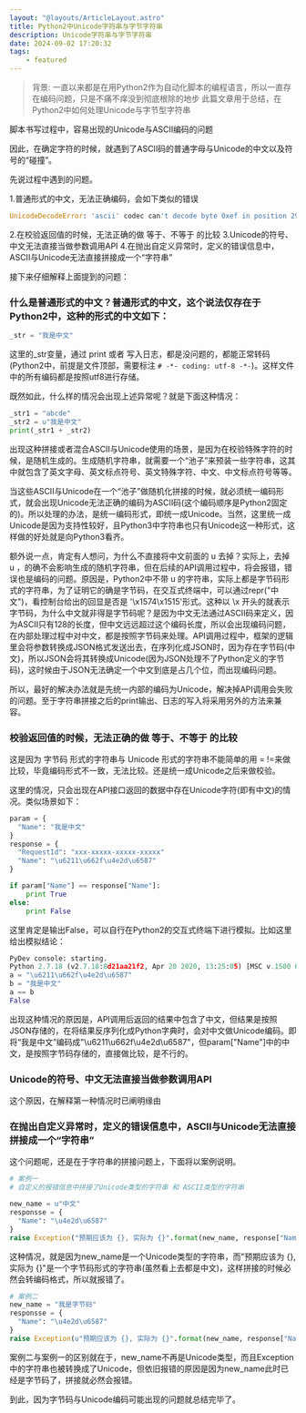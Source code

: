 ```yaml
---
layout: "@layouts/ArticleLayout.astro"
title: Python2中Unicode字符串与字节字符串
description: Unicode字符串与字节字符串
date: 2024-09-02 17:20:32
tags: 
    - featured
---
```


> 背景: 一直以来都是在用Python2作为自动化脚本的编程语言，所以一直存在编码问题，只是不痛不痒没到彻底根除的地步
> 此篇文章用于总结，在Python2中如何处理Unicode与字节型字符串

脚本书写过程中，容易出现的Unicode与ASCII编码的问题

因此，在确定字符的时候，就遇到了ASCII码的普通字母与Unicode的中文以及符号的“碰撞”。

先说过程中遇到的问题。

1.普通形式的中文，无法正确编码，会如下类似的错误
```python
UnicodeDecodeError: 'ascii' codec can't decode byte 0xef in position 297: ordinal not in range(128)
```
2.在校验返回值的时候，无法正确的做 等于、不等于 的比较
3.Unicode的符号、中文无法直接当做参数调用API
4.在抛出自定义异常时，定义的错误信息中，ASCII与Unicode无法直接拼接成一个“字符串”

接下来仔细解释上面提到的问题：

### 什么是普通形式的中文？普通形式的中文，这个说法仅存在于Python2中，这种的形式的中文如下：
```python
_str = "我是中文"
```
这里的_str变量，通过 print 或者 写入日志，都是没问题的，都能正常转码(Python2中，前提是文件顶部，需要标注 `# -*- coding: utf-8 -*-`)。这样文件中的所有编码都是按照utf8进行存储。

既然如此，什么样的情况会出现上述异常呢？就是下面这种情况：
```python
_str1 = "abcde"
_str2 = u"我是中文"
print(_str1 + _str2)
```
出现这种拼接或者混合ASCII与Unicode使用的场景，是因为在校验特殊字符的时候，是随机生成的。生成随机字符串，就需要一个“池子”来预装一些字符串，这其中就包含了英文字母、英文标点符号、英文特殊字符、中文、中文标点符号等等。

当这些ASCII与Unicode在一个“池子”做随机化拼接的时候，就必须统一编码形式，就会出现Unicode无法正确的编码为ASCII码(这个编码顺序是Python2固定的)。所以处理的办法，是统一编码形式，即统一成Unicode。当然，这里统一成Unicode是因为支持性较好，且Python3中字符串也只有Unicode这一种形式，这样做的好处就是向Python3看齐。

额外说一点，肯定有人想问，为什么不直接将中文前面的 u 去掉？实际上，去掉 u ，的确不会影响生成的随机字符串，但在后续的API调用过程中，将会报错，错误也是编码的问题。原因是，Python2中不带 u 的字符串，实际上都是字节码形式的字符串，为了证明它的确是字节码，在交互式终端中，可以通过repr("中文")，看控制台给出的回显是否是 '\x1574\x1515'形式。这种以 \x 开头的就表示字节码，为什么中文就非得是字节码呢？是因为中文无法通过ASCII码来定义，因为ASCII只有128的长度，但中文远远超过这个编码长度，所以会出现编码问题，在内部处理过程中对中文，都是按照字节码来处理。API调用过程中，框架的逻辑里会将参数转换成JSON格式发送出去，在序列化成JSON时，因为存在字节码(中文)，所以JSON会将其转换成Unicode(因为JSON处理不了Python定义的字节码)，这时候由于JSON无法确定一个中文到底是占几个位，而出现编码问题。

所以，最好的解决办法就是先统一内部的编码为Unicode，解决掉API调用会失败的问题。至于字符串拼接之后的print输出、日志的写入将采用另外的方法来兼容。

### 校验返回值的时候，无法正确的做 等于、不等于 的比较
这是因为 字节码 形式的字符串与 Unicode 形式的字符串不能简单的用 = !=来做比较，毕竟编码形式不一致，无法比较。还是统一成Unicode之后来做校验。

这里的情况，只会出现在API接口返回的数据中存在Unicode字符(即有中文)的情况。类似场景如下：
```python
param = {
  "Name": "我是中文"
}
response = {
  "RequestId": "xxx-xxxxx-xxxxx-xxxxx"
  "Name": "\u6211\u662f\u4e2d\u6587"
}

if param["Name"] == response["Name"]:
    print True
else:
    print False
```
这里肯定是输出False，可以自行在Python2的交互式终端下进行模拟。比如这里给出模拟结论：
```python
PyDev console: starting.
Python 2.7.18 (v2.7.18:8d21aa21f2, Apr 20 2020, 13:25:05) [MSC v.1500 64 bit (AMD64)] on win32
a = "\u6211\u662f\u4e2d\u6587"
b = "我是中文"
a == b
False
```
出现这种情况的原因是，API调用后返回的结果中包含了中文，但结果是按照JSON存储的，在将结果反序列化成Python字典时，会对中文做Unicode编码。即将“我是中文”编码成"\u6211\u662f\u4e2d\u6587"，但param["Name"]中的中文，是按照字节码存储的，直接做比较，是不行的。

### Unicode的符号、中文无法直接当做参数调用API
这个原因，在解释第一种情况时已阐明缘由

### 在抛出自定义异常时，定义的错误信息中，ASCII与Unicode无法直接拼接成一个“字符串”
这个问题呢，还是在于字符串的拼接问题上，下面将以案例说明。
```python
# 案例一
# 自定义的报错信息中拼接了Unicode类型的字符串 和 ASCII类型的字符串

new_name = u"中文"
responsse = {
  "Name": "\u4e2d\u6587"
}
raise Exception("预期应该为 {}, 实际为 {}".format(new_name, response["Name"]))
```
这种情况，就是因为new_name是一个Unicode类型的字符串，而"预期应该为 {}, 实际为 {}"是一个字节码形式的字符串(虽然看上去都是中文)，这样拼接的时候必然会转编码格式，所以就报错了。
```python
# 案例二
new_name = "我是字节码"
responsse = {
  "Name": "\u4e2d\u6587"
}
raise Exception(u"预期应该为 {}, 实际为 {}".format(new_name, response["Name"]))
```
案例二与案例一的区别就在于，new_name不再是Unicode类型，而且Exception中的字符串也被转换成了Unicode，但依旧报错的原因是因为new_name此时已经是字节码了，拼接就必然会报错。

到此，因为字节码与Unicode编码可能出现的问题就总结完毕了。